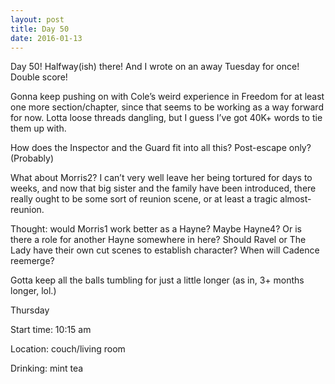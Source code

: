 ```yaml
---
layout: post
title: Day 50
date: 2016-01-13
---
```


Day 50! Halfway(ish) there! And I wrote on an away Tuesday for once! Double score! 

Gonna keep pushing on with Cole’s weird experience in Freedom for at least one more section/chapter, since that seems to be working as a way forward for now. Lotta loose threads dangling, but I guess I’ve got 40K+ words to tie them up with. 

How does the Inspector and the Guard fit into all this? Post-escape only? (Probably) 

What about Morris2? I can’t very well leave her being tortured for days to weeks, and now that big sister and the family have been introduced, there really ought to be some sort of reunion scene, or at least a tragic almost-reunion. 

Thought: would Morris1 work better as a Hayne? Maybe Hayne4? Or is there a role for another Hayne somewhere in here? Should Ravel or The Lady have their own cut scenes to establish character? When will Cadence reemerge? 

Gotta keep all the balls tumbling for just a little longer (as in, 3+ months longer, lol.)


Thursday

Start time: 10:15 am

Location: couch/living room

Drinking: mint tea
